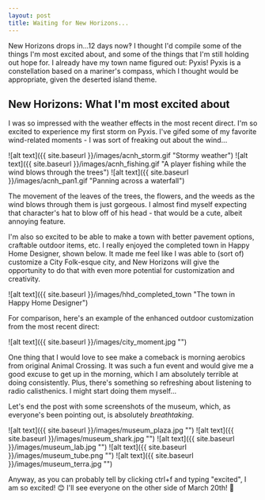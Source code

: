 ```yaml
---
layout: post
title: Waiting for New Horizons...
---
```


New Horizons drops in...12 days now‽ I thought I'd compile some of the things I'm most excited about, and some of the things that I'm still holding out hope for. I already have my town name figured out: Pyxis! Pyxis is a constellation based on a mariner's compass, which I thought would be appropriate, given the deserted island theme. 

## New Horizons: What I'm most excited about
I was so impressed with the weather effects in the most recent direct. I'm so excited to experience my first storm on Pyxis. I've gifed some of my favorite wind-related moments - I was sort of freaking out about the wind...

![alt text]({{ site.baseurl }}/images/acnh_storm.gif "Stormy weather")
![alt text]({{ site.baseurl }}/images/acnh_fishing.gif "A player fishing while the wind blows through the trees")
![alt text]({{ site.baseurl }}/images/acnh_pan1.gif "Panning across a waterfall")

The movement of the leaves of the trees, the flowers, and the weeds as the wind blows through them is just gorgeous. I almost find myself expecting that character's hat to blow off of his head - that would be a cute, albeit annoying feature.

I'm also so excited to be able to make a town with better pavement options, craftable outdoor items, etc. I really enjoyed the completed town in Happy Home Designer, shown below. It made me feel like I was able to (sort of) customize a City Folk-esque city, and New Horizons will give the opportunity to do that with even more potential for customization and creativity.

![alt text]({{ site.baseurl }}/images/hhd_completed_town "The town in Happy Home Designer")

For comparison, here's an example of the enhanced outdoor customization from the most recent direct:

![alt text]({{ site.baseurl }}/images/city_moment.jpg "")

One thing that I would love to see make a comeback is morning aerobics from original Animal Crossing. It was such a fun event and would give me a good excuse to get up in the morning, which I am absolutely terrible at doing consistently. Plus, there's something so refreshing about listening to radio calisthenics. I might start doing them myself...

Let's end the post with some screenshots of the museum, which, as everyone's been pointing out, is absolutely *breathtaking*. 

![alt text]({{ site.baseurl }}/images/museum_plaza.jpg "")
![alt text]({{ site.baseurl }}/images/museum_shark.jpg "")
![alt text]({{ site.baseurl }}/images/museum_lab.jpg "")
![alt text]({{ site.baseurl }}/images/museum_tube.png "")
![alt text]({{ site.baseurl }}/images/museum_terra.jpg "")

Anyway, as you can probably tell by clicking ctrl+f and typing "excited", I am so excited! 😊 I'll see everyone on the other side of March 20th! 👋
